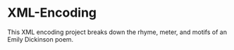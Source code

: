 # XML-Encoding
This XML encoding project breaks down the rhyme, meter, and motifs of an Emily Dickinson poem.
